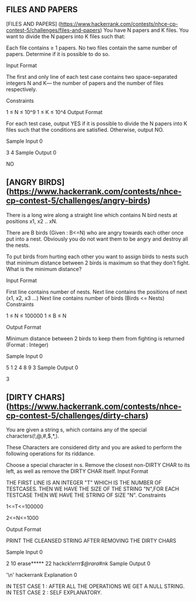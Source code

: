 ## FILES AND PAPERS 
[FILES AND PAPERS] (https://www.hackerrank.com/contests/nhce-cp-contest-5/challenges/files-and-papers)
You have N papers and K files. You want to divide the N papers into K files such that:

Each file contains ≥ 1 papers.
No two files contain the same number of papers.
Determine if it is possible to do so.

Input Format

The first and only line of each test case contains two space-separated integers N and K— the number of papers and the number of files respectively.

Constraints

1 ≤ N ≤ 10^9
1 ≤ K ≤ 10^4
Output Format

For each test case, output YES if it is possible to divide the N papers into K files such that the conditions are satisfied. Otherwise, output NO.

Sample Input 0

3 4
Sample Output 0

NO

## [ANGRY BIRDS] (https://www.hackerrank.com/contests/nhce-cp-contest-5/challenges/angry-birds)

There is a long wire along a straight line which contains N bird nests at positions x1, x2 .. xN.

There are B birds (Given : B<=N) who are angry towards each other once put into a nest. Obviously you do not want them to be angry and destroy all the nests.

To put birds from hurting each other you want to assign birds to nests such that minimum distance between 2 birds is maximum so that they don't fight. What is the minimum distance?

Input Format

First line contains number of nests.
Next line contains the positions of next (x1, x2, x3 ...)
Next line contains number of birds (Birds <= Nests)
Constraints

1 ≤ N ≤ 100000 1 ≤ B ≤ N

Output Format

Minimum distance between 2 birds to keep them from fighting is returned (Format : Integer)

Sample Input 0

5 
1 2 4 8 9 
3
Sample Output 0

3

## [DIRTY CHARS] (https://www.hackerrank.com/contests/nhce-cp-contest-5/challenges/dirty-chars)
You are given a string s, which contains any of the special characters(!,@,#,$,*,).

These Characters are considered dirty and you are asked to perform the following operations for its riddance.

Choose a special character in s.
Remove the closest non-DIRTY CHAR to its left, as well as remove the DIRTY CHAR itself.
Input Format

THE FIRST LINE IS AN INTEGER "T" WHICH IS THE NUMBER OF TESTCASES.
THEN WE HAVE THE SIZE OF THE STRING "N",FOR EACH TESTCASE
THEN WE HAVE THE STRING OF SIZE "N".
Constraints

1<=T<=100000

2<=N<=1000

Output Format

PRINT THE CLEANSED STRING AFTER REMOVING THE DIRTY CHARS

Sample Input 0

2
10
erase*****
22
hackck!*errr$@rara*#nk
Sample Output 0

'\n'
hackerrank
Explanation 0

IN TEST CASE 1 : AFTER ALL THE OPERATIONS WE GET A NULL STRING.
IN TEST CASE 2 : SELF EXPLANATORY.
